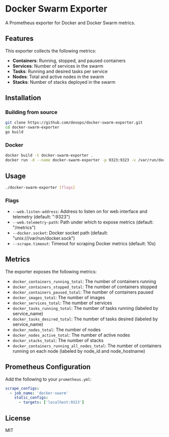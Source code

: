 # Docker Swarm Exporter

A Prometheus exporter for Docker and Docker Swarm metrics.

## Features

This exporter collects the following metrics:

- **Containers**: Running, stopped, and paused containers
- **Services**: Number of services in the swarm
- **Tasks**: Running and desired tasks per service
- **Nodes**: Total and active nodes in the swarm
- **Stacks**: Number of stacks deployed in the swarm

## Installation

### Building from source

```bash
git clone https://github.com/devops/docker-swarm-exporter.git
cd docker-swarm-exporter
go build
```

### Docker

```bash
docker build -t docker-swarm-exporter .
docker run -d --name docker-swarm-exporter -p 9323:9323 -v /var/run/docker.sock:/var/run/docker.sock docker-swarm-exporter
```

## Usage

```bash
./docker-swarm-exporter [flags]
```

### Flags

- `--web.listen-address`: Address to listen on for web interface and telemetry (default: ":9323")
- `--web.telemetry-path`: Path under which to expose metrics (default: "/metrics")
- `--docker.socket`: Docker socket path (default: "unix:///var/run/docker.sock")
- `--scrape.timeout`: Timeout for scraping Docker metrics (default: 10s)

## Metrics

The exporter exposes the following metrics:

- `docker_containers_running_total`: The number of containers running
- `docker_containers_stopped_total`: The number of containers stopped
- `docker_containers_paused_total`: The number of containers paused
- `docker_images_total`: The number of images
- `docker_services_total`: The number of services
- `docker_tasks_running_total`: The number of tasks running (labeled by service_name)
- `docker_tasks_desired_total`: The number of tasks desired (labeled by service_name)
- `docker_nodes_total`: The number of nodes
- `docker_nodes_active_total`: The number of active nodes
- `docker_stacks_total`: The number of stacks
- `docker_containers_running_all_nodes_total`: The number of containers running on each node (labeled by node_id and node_hostname)

## Prometheus Configuration

Add the following to your `prometheus.yml`:

```yaml
scrape_configs:
  - job_name: 'docker-swarm'
    static_configs:
      - targets: ['localhost:9323']
```

## License

MIT
